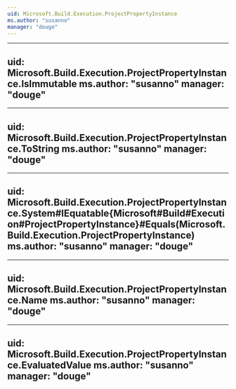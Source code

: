 ```yaml
---
uid: Microsoft.Build.Execution.ProjectPropertyInstance
ms.author: "susanno"
manager: "douge"
---
```


---
uid: Microsoft.Build.Execution.ProjectPropertyInstance.IsImmutable
ms.author: "susanno"
manager: "douge"
---

---
uid: Microsoft.Build.Execution.ProjectPropertyInstance.ToString
ms.author: "susanno"
manager: "douge"
---

---
uid: Microsoft.Build.Execution.ProjectPropertyInstance.System#IEquatable{Microsoft#Build#Execution#ProjectPropertyInstance}#Equals(Microsoft.Build.Execution.ProjectPropertyInstance)
ms.author: "susanno"
manager: "douge"
---

---
uid: Microsoft.Build.Execution.ProjectPropertyInstance.Name
ms.author: "susanno"
manager: "douge"
---

---
uid: Microsoft.Build.Execution.ProjectPropertyInstance.EvaluatedValue
ms.author: "susanno"
manager: "douge"
---
